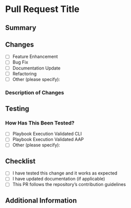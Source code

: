 # Pull Request Title
<!-- Provide a clear, concise title summarizing the changes -->

## Summary
<!-- Describe the purpose of this pull request. Include relevant context about the problem being solved or the feature being added. -->

## Changes
- [ ] Feature Enhancement
- [ ] Bug Fix
- [ ] Documentation Update
- [ ] Refactoring
- [ ] Other (please specify):

### Description of Changes
<!-- Provide a detailed list of changes, including what was modified, added, or removed. If applicable, mention related issue numbers (e.g., Fixes #123). -->

## Testing
### How Has This Been Tested?
<!-- Describe the testing process. Include details on how the changes were validated, including any playbook runs or manual verifications. -->

- [ ] Playbook Execution Validated CLI
- [ ] Playbook Execution Validated AAP
- [ ] Other (please specify):

## Checklist
- [ ] I have tested this change and it works as expected
- [ ] I have updated documentation (if applicable)
- [ ] This PR follows the repository’s contribution guidelines

## Additional Information
<!-- Include any relevant screenshots, logs, or additional context that may help reviewers. -->
